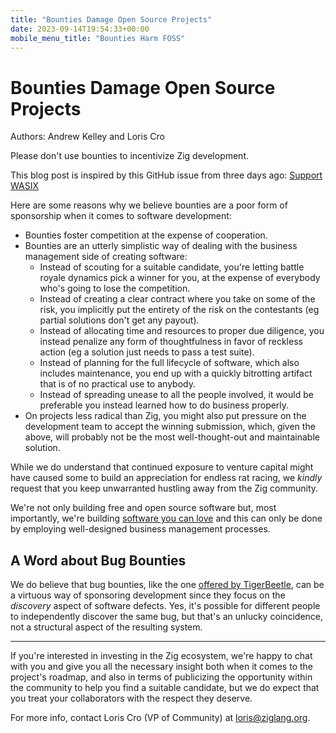 ```yaml
---
title: "Bounties Damage Open Source Projects"
date: 2023-09-14T19:54:33+00:00
mobile_menu_title: "Bounties Harm FOSS"
---
```

# Bounties Damage Open Source Projects

Authors: Andrew Kelley and Loris Cro

Please don't use bounties to incentivize Zig development.

This blog post is inspired by this GitHub issue from three days ago: [Support WASIX](https://github.com/ziglang/zig/issues/17115)

Here are some reasons why we believe bounties are a poor form of sponsorship when it comes to software development:

* Bounties foster competition at the expense of cooperation.
* Bounties are an utterly simplistic way of dealing with the business management side of creating software:
    * Instead of scouting for a suitable candidate, you're letting battle royale dynamics pick a winner for you, at the expense of everybody who's going to lose the competition.
    * Instead of creating a clear contract where you take on some of the risk, you implicitly put the entirety of the risk on the contestants (eg partial solutions don't get any payout).
    * Instead of allocating time and resources to proper due diligence, you instead penalize any form of thoughtfulness in favor of reckless action (eg a solution just needs to pass a test suite).
    * Instead of planning for the full lifecycle of software, which also includes maintenance, you end up with a quickly bitrotting artifact that is of no practical use to anybody.
    * Instead of spreading unease to all the people involved, it would be preferable you instead learned how to do business properly.
* On projects less radical than Zig, you might also put pressure on the development team to accept the winning submission, which, given the above, will probably not be the most well-thought-out and maintainable solution.

While we do understand that continued exposure to venture capital might have caused some to build an appreciation for endless rat racing, we *kindly* request that you keep unwarranted hustling away from the Zig community.

We're not only building free and open source software but, most importantly, we're building [software you can love](https://kristoff.it/blog/the-open-source-game/) and this can only be done by employing well-designed business management processes.

## A Word about Bug Bounties

We do believe that bug bounties, like the one
[offered by TigerBeetle](https://github.com/tigerbeetle/viewstamped-replication-made-famous),
can be a virtuous way of sponsoring development since they focus on the
*discovery* aspect of software defects. Yes, it's possible for different people
to independently discover the same bug, but that's an unlucky coincidence, not
a structural aspect of the resulting system.

----

If you're interested in investing in the Zig ecosystem, we're happy to chat with you and give you all the necessary insight both when it comes to the project's roadmap, and also in terms of publicizing the opportunity within the community to help you find a suitable candidate, but we do expect that you treat your collaborators with the respect they deserve.

For more info, contact Loris Cro (VP of Community) at loris@ziglang.org.
